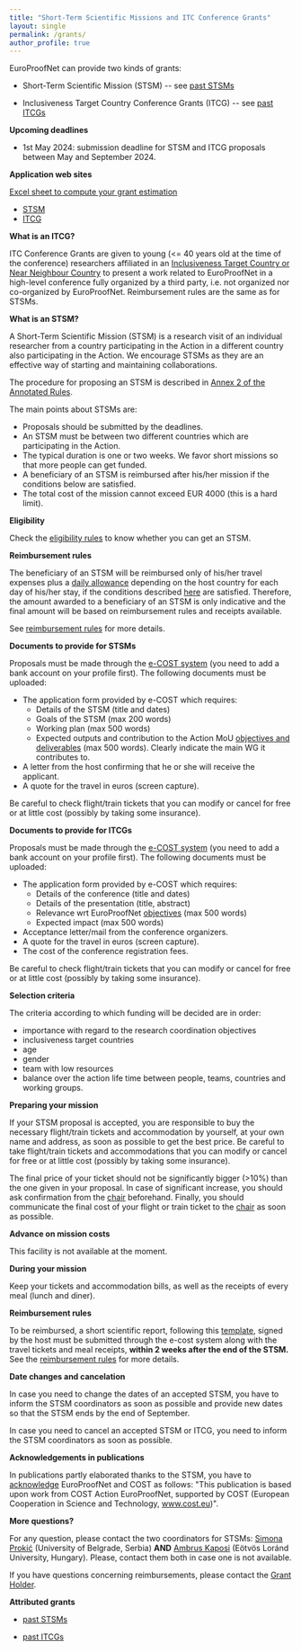 ```yaml
---
title: "Short-Term Scientific Missions and ITC Conference Grants"
layout: single
permalink: /grants/
author_profile: true
---
```


EuroProofNet can provide two kinds of grants:

- Short-Term Scientific Mission (STSM) -- see [past STSMs](../accepted_stsms)

- Inclusiveness Target Country Conference Grants (ITCG) -- see [past ITCGs](../accepted_itcgs)
  
**Upcoming deadlines**

- 1st May 2024: submission deadline for STSM and ITCG proposals between May and September 2024.

**Application web sites**

[Excel sheet to compute your grant estimation](stsm.xlsx)

- [STSM](https://e-services.cost.eu/activity/grants/add?type=STSM)
- [ITCG](https://e-services.cost.eu/activity/grants/add?type=ITCG)

**What is an ITCG?**

ITC Conference Grants are given to young (<= 40 years old at the time
of the conference) researchers affiliated in an [Inclusiveness Target
Country or Near Neighbour Country](../eligibility) to present a work
related to EuroProofNet in a high-level conference fully organized by
a third party, i.e. not organized nor co-organized by
EuroProofNet. Reimbursement rules are the same as for STSMs.

**What is an STSM?**

A Short-Term Scientific Mission (STSM) is a research visit of an individual researcher from a country participating in the Action in a different country also participating in the Action. We encourage STSMs as they are an effective way of starting and maintaining collaborations.

The procedure for proposing an STSM is described in [Annex 2 of the Annotated Rules](https://www.cost.eu/Annotated_Rules_for_COST_Actions_C#page=96).

The main points about STSMs are:

- Proposals should be submitted by the deadlines.
- An STSM must be between two different countries which are participating in the Action.
- The typical duration is one or two weeks. We favor short missions so that more people can get funded.
- A beneficiary of an STSM is reimbursed after his/her mission if the conditions below are satisfied.
- The total cost of the mission cannot exceed EUR 4000 (this is a hard limit).

**Eligibility**

Check the [eligibility rules](../eligibility) to know whether you can get an STSM.

**Reimbursement rules**

The beneficiary of an STSM will be reimbursed only of his/her travel
expenses plus a [daily allowance](../stsm-daily-allowance) depending
on the host country for each day of his/her stay, if the conditions
described [here](../reimbursement-rules) are satisfied. Therefore, the
amount awarded to a beneficiary of an STSM is only indicative and the
final amount will be based on reimbursement rules and receipts
available.

See [reimbursement rules](../reimbursement-rules) for more details.

**Documents to provide for STSMs**

Proposals must be made through the [e-COST system](https://e-services.cost.eu/activity/grants/add?type=STSM) (you need to add a bank account on your profile first). The following documents must be uploaded:

- The application form provided by e-COST which requires:
  - Details of the STSM (title and dates)
  - Goals of the STSM (max 200 words)
  - Working plan (max 500 words)
  - Expected outputs and contribution to the Action MoU [objectives and deliverables](../description) (max 500 words). Clearly indicate the main WG it contributes to.
- A letter from the host confirming that he or she will receive the applicant.
- A quote for the travel in euros (screen capture).

Be careful to check flight/train tickets that you
can modify or cancel for free or at little cost (possibly by taking
some insurance).

**Documents to provide for ITCGs**

Proposals must be made through the [e-COST system](https://e-services.cost.eu/activity/grants/add?type=ITCG) (you need to add a bank account on your profile first). The following documents must be uploaded:

- The application form provided by e-COST which requires:
  - Details of the conference (title and dates)
  - Details of the presentation (title, abstract)
  - Relevance wrt EuroProofNet [objectives](../description) (max 500 words)
  - Expected impact (max 500 words)
- Acceptance letter/mail from the conference organizers.
- A quote for the travel in euros (screen capture).
- The cost of the conference registration fees.

Be careful to check flight/train tickets that you
can modify or cancel for free or at little cost (possibly by taking
some insurance).

**Selection criteria**

The criteria according to which funding will be decided are in order:
- importance with regard to the research coordination objectives
- inclusiveness target countries
- age
- gender
- team with low resources
- balance over the action life time between people, teams, countries and working groups.

**Preparing your mission**

If your STSM proposal is accepted, you are responsible to buy the
necessary flight/train tickets and accommodation by yourself, at your
own name and address, as soon as possible to get the best price. Be
careful to take flight/train tickets and accommodations that you can
modify or cancel for free or at little cost (possibly by taking some
insurance).

The final price of your ticket should not be significantly bigger
(>10%) than the one given in your proposal. In case of significant
increase, you should ask confirmation from the
[chair](https://blanqui.gitlabpages.inria.fr/) beforehand. Finally,
you should communicate the final cost of your flight or train ticket
to the [chair](https://blanqui.gitlabpages.inria.fr/) as soon as
possible.

**Advance on mission costs**

This facility is not available at the moment.

**During your mission**

Keep your tickets and accommodation bills, as well as the receipts of
every meal (lunch and diner).

**Reimbursement rules**

To be reimbursed, a short scientific report, following this
[template](/_pages/STSM-report-template.docx), signed by the host must be
submitted through the e-cost system along with the travel tickets and
meal receipts, **within 2 weeks after the end of the STSM.** See the
[reimbursement rules](../reimbursement-rules) for more details.

**Date changes and cancelation**

In case you need to change the dates of an accepted STSM, you have to
inform the STSM coordinators as soon as possible and provide new dates
so that the STSM ends by the end of September.

In case you need to cancel an accepted STSM or ITCG, you need to inform the
STSM coordinators as soon as possible.

**Acknowledgements in publications**

In publications partly elaborated thanks to the STSM, you have to
[acknowledge](/_pages/Acknowledgment.pdf) EuroProofNet and COST as
follows: "This publication is based upon work from COST Action
EuroProofNet, supported by COST (European Cooperation in Science and
Technology, www.cost.eu)".

**More questions?**

For any question, please contact the two coordinators for STSMs: [Simona Prokić](http://imft.ftn.uns.ac.rs/simona/) (University of Belgrade, Serbia) **AND** [Ambrus Kaposi](http://akaposi.web.elte.hu) (Eötvös Loránd University, Hungary). Please, contact them both in case one is not available.

If you have questions concerning reimbursements, please contact
the [Grant Holder](mailto:saf-saclay-recettes@inria.fr).

**Attributed grants**

- [past STSMs](../accepted_stsms)

- [past ITCGs](../accepted_itcgs)
